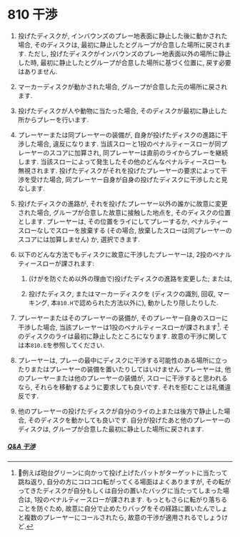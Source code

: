 # 810 干渉

1. 投げたディスクが,
インバウンズのプレー地表面に静止した後に動かされた場合,
そのディスクは,
最初に静止したとグループが合意した場所に戻されます.
ただし,
投げたディスクがインバウンズのプレー地表面以外の場所に静止した時,
最初に静止したとグループが合意した場所に基づく位置に,
戻す必要はありません.

1. マーカーディスクが動かされた場合,
グループが合意した元の場所に戻されます.

1. 投げたディスクが人や動物に当たった場合,
そのディスクが最初に静止した所からプレーを行います.



1. プレーヤーまたは同プレーヤーの装備が,
自身が投げたディスクの進路に干渉した場合,
違反になります.
当該スローと1投のペナルティースローが同プレーヤーのスコアに加算され,
同プレーヤーは直前のライからプレーを継続します.
当該スローによって発生したその他のどんなペナルティースローも無視されます.
投げたディスクがそれを投げたプレーヤーの要求によって干渉を受けた場合,
同プレーヤー自身が自身の投げたディスクに干渉したと見なします.

1. 投げたディスクの進路が,
それを投げたプレーヤー以外の誰かに故意に変更された場合,
グループが合意した故意に接触した地点を,
そのディスクの位置とします.
プレーヤーは,
その位置をライにしてプレーするか,
ペナルティースローなしでスローを放棄する
(その場合, 放棄したスローは同プレーヤーのスコアには加算しません)
か,
選択できます.

1. 以下のどんな方法でもディスクに故意に干渉したプレーヤーは,
2投のペナルティースローが課されます:

    1. (けがを防ぐため以外の理由で)投げたディスクの進路を変更した;
    または,

    1. 投げたディスク,
    またはマーカーディスクを
    (ディスクの識別, 回収, マーキング, 本`810.H`で認められた方法以外に),
    動かしたり隠したりした.

1. プレーヤーまたはそのプレーヤーの装備が,
そのプレーヤー自身のスローに干渉した場合,
当該プレーヤーは1投のペナルティースローが課されます[^1].
そのディスクのライは最初に静止したところになります.
故意の干渉に関しては本`810.E`を参照してください.

1. プレーヤーは,
プレーの最中にディスクに干渉する可能性のある場所に立ったりまたはプレーヤーの装備を置いたりしてはいけません.
プレーヤーは,
他のプレーヤーまたは他のプレーヤーの装備が,
スローに干渉すると思われるなら,
それらを移動するように要求しても良いです.
それを拒むことは礼儀違反です.

1. 他のプレーヤーの投げたディスクが自分のライの上または後方で静止した場合,
そのディスクを動かしても良いです.
自分が投げたあと他のプレーヤーのディスクは,
グループが合意した最初に静止した場所に戻されます.

##### [Q&A 干渉](qa-int)



[^1]: 例えば砲台グリーンに向かって投げ上げたパットがターゲットに当たって跳ね返り,
自分の方にコロコロ転がってくる場面はよくありますが,
その転がってきたディスクが自分もしくは自分の置いたバッグに当たってしまった場合は,
1投のペナルティースローが課されます.
もっともさらに転がり落ちることを防ぐため,
故意に自分で止めたりバッグをその経路に置いたんでしょと複数のプレーヤーにコールされたら,
故意の干渉が適用されるでしょうけど.
